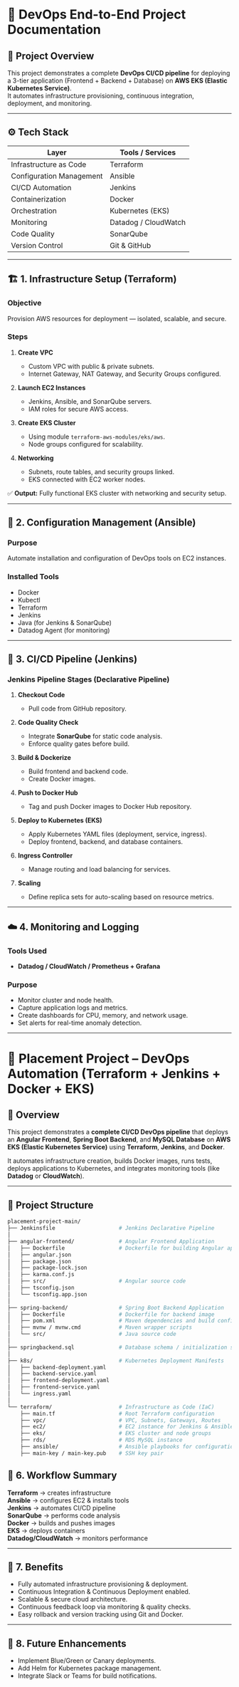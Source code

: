 # 🚀 DevOps End-to-End Project Documentation

## 🧩 Project Overview
This project demonstrates a complete **DevOps CI/CD pipeline** for deploying a 3-tier application (Frontend + Backend + Database) on **AWS EKS (Elastic Kubernetes Service)**.  
It automates infrastructure provisioning, continuous integration, deployment, and monitoring.

---

## ⚙️ Tech Stack

| Layer | Tools / Services |
|-------|------------------|
| Infrastructure as Code | Terraform |
| Configuration Management | Ansible |
| CI/CD Automation | Jenkins |
| Containerization | Docker |
| Orchestration | Kubernetes (EKS) |
| Monitoring | Datadog / CloudWatch |
| Code Quality | SonarQube |
| Version Control | Git & GitHub |

---

## 🏗️ 1. Infrastructure Setup (Terraform)

### Objective
Provision AWS resources for deployment — isolated, scalable, and secure.

### Steps
1. **Create VPC**
   - Custom VPC with public & private subnets.
   - Internet Gateway, NAT Gateway, and Security Groups configured.

2. **Launch EC2 Instances**
   - Jenkins, Ansible, and SonarQube servers.
   - IAM roles for secure AWS access.

3. **Create EKS Cluster**
   - Using module `terraform-aws-modules/eks/aws`.
   - Node groups configured for scalability.

4. **Networking**
   - Subnets, route tables, and security groups linked.
   - EKS connected with EC2 worker nodes.

✅ **Output:** Fully functional EKS cluster with networking and security setup.

---

## 🤖 2. Configuration Management (Ansible)

### Purpose
Automate installation and configuration of DevOps tools on EC2 instances.

### Installed Tools
- Docker  
- Kubectl  
- Terraform  
- Jenkins  
- Java (for Jenkins & SonarQube)  
- Datadog Agent (for monitoring)

---

## 🔁 3. CI/CD Pipeline (Jenkins)

### Jenkins Pipeline Stages (Declarative Pipeline)

1. **Checkout Code**
   - Pull code from GitHub repository.

2. **Code Quality Check**
   - Integrate **SonarQube** for static code analysis.
   - Enforce quality gates before build.

3. **Build & Dockerize**
   - Build frontend and backend code.
   - Create Docker images.

4. **Push to Docker Hub**
   - Tag and push Docker images to Docker Hub repository.

5. **Deploy to Kubernetes (EKS)**
   - Apply Kubernetes YAML files (deployment, service, ingress).
   - Deploy frontend, backend, and database containers.

6. **Ingress Controller**
   - Manage routing and load balancing for services.

7. **Scaling**
   - Define replica sets for auto-scaling based on resource metrics.

---

## ☁️ 4. Monitoring and Logging

### Tools Used
- **Datadog / CloudWatch / Prometheus + Grafana**

### Purpose
- Monitor cluster and node health.
- Capture application logs and metrics.
- Create dashboards for CPU, memory, and network usage.
- Set alerts for real-time anomaly detection.

---

# 🚀 Placement Project – DevOps Automation (Terraform + Jenkins + Docker + EKS)

## 📘 Overview

This project demonstrates a **complete CI/CD DevOps pipeline** that deploys an **Angular Frontend**, **Spring Boot Backend**, and **MySQL Database** on **AWS EKS (Elastic Kubernetes Service)** using **Terraform**, **Jenkins**, and **Docker**.

It automates infrastructure creation, builds Docker images, runs tests, deploys applications to Kubernetes, and integrates monitoring tools (like **Datadog** or **CloudWatch**).

---

## 🧱 Project Structure

```bash
placement-project-main/
├── Jenkinsfile                    # Jenkins Declarative Pipeline
│
├── angular-frontend/              # Angular Frontend Application
│   ├── Dockerfile                 # Dockerfile for building Angular app
│   ├── angular.json
│   ├── package.json
│   ├── package-lock.json
│   ├── karma.conf.js
│   ├── src/                       # Angular source code
│   ├── tsconfig.json
│   └── tsconfig.app.json
│
├── spring-backend/                # Spring Boot Backend Application
│   ├── Dockerfile                 # Dockerfile for backend image
│   ├── pom.xml                    # Maven dependencies and build config
│   ├── mvnw / mvnw.cmd            # Maven wrapper scripts
│   └── src/                       # Java source code
│
├── springbackend.sql              # Database schema / initialization script
│
├── k8s/                           # Kubernetes Deployment Manifests
│   ├── backend-deployment.yaml
│   ├── backend-service.yaml
│   ├── frontend-deployment.yaml
│   ├── frontend-service.yaml
│   └── ingress.yaml
│
└── terraform/                     # Infrastructure as Code (IaC)
    ├── main.tf                    # Root Terraform configuration
    ├── vpc/                       # VPC, Subnets, Gateways, Routes
    ├── ec2/                       # EC2 instance for Jenkins & Ansible
    ├── eks/                       # EKS cluster and node groups
    ├── rds/                       # RDS MySQL instance
    ├── ansible/                   # Ansible playbooks for configuration
    ├── main-key / main-key.pub    # SSH key pair
```

## 🔄 6. Workflow Summary

**Terraform** → creates infrastructure  
**Ansible** → configures EC2 & installs tools  
**Jenkins** → automates CI/CD pipeline  
**SonarQube** → performs code analysis  
**Docker** → builds and pushes images  
**EKS** → deploys containers  
**Datadog/CloudWatch** → monitors performance

---

## 🌟 7. Benefits

- Fully automated infrastructure provisioning & deployment.  
- Continuous Integration & Continuous Deployment enabled.  
- Scalable & secure cloud architecture.  
- Continuous feedback loop via monitoring & quality checks.  
- Easy rollback and version tracking using Git and Docker.

---

## 🧠 8. Future Enhancements
- Implement Blue/Green or Canary deployments.
- Add Helm for Kubernetes package management.
- Integrate Slack or Teams for build notifications.


